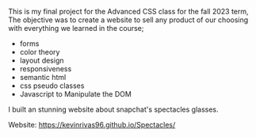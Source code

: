 This is my final project for the Advanced CSS class for the fall 2023 term, The objective was to create a website to sell any product of our choosing with everything we learned in the course;
- forms
- color theory
- layout design
- responsiveness 
- semantic html
- css pseudo classes
- Javascript to Manipulate the DOM

I built an stunning website about snapchat's spectacles glasses.

Website: https://kevinrivas96.github.io/Spectacles/
